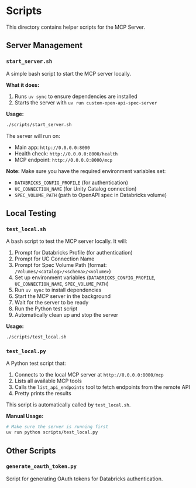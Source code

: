 # Scripts

This directory contains helper scripts for the MCP Server.

## Server Management

### `start_server.sh`

A simple bash script to start the MCP server locally.

**What it does:**
1. Runs `uv sync` to ensure dependencies are installed
2. Starts the server with `uv run custom-open-api-spec-server`

**Usage:**

```bash
./scripts/start_server.sh
```

The server will run on:
- Main app: `http://0.0.0.0:8000`
- Health check: `http://0.0.0.0:8000/health`
- MCP endpoint: `http://0.0.0.0:8000/mcp`

**Note:** Make sure you have the required environment variables set:
- `DATABRICKS_CONFIG_PROFILE` (for authentication)
- `UC_CONNECTION_NAME` (for Unity Catalog connection)
- `SPEC_VOLUME_PATH` (path to OpenAPI spec in Databricks volume)

## Local Testing

### `test_local.sh`

A bash script to test the MCP server locally. It will:

1. Prompt for Databricks Profile (for authentication)
2. Prompt for UC Connection Name
3. Prompt for Spec Volume Path (format: `/Volumes/<catalog>/<schema>/<volume>`)
4. Set up environment variables (`DATABRICKS_CONFIG_PROFILE`, `UC_CONNECTION_NAME`, `SPEC_VOLUME_PATH`)
5. Run `uv sync` to install dependencies
6. Start the MCP server in the background
7. Wait for the server to be ready
8. Run the Python test script
9. Automatically clean up and stop the server

**Usage:**

```bash
./scripts/test_local.sh
```

### `test_local.py`

A Python test script that:

1. Connects to the local MCP server at `http://0.0.0.0:8000/mcp`
2. Lists all available MCP tools
3. Calls the `list_api_endpoints` tool to fetch endpoints from the remote API
4. Pretty prints the results

This script is automatically called by `test_local.sh`.

**Manual Usage:**

```bash
# Make sure the server is running first
uv run python scripts/test_local.py
```

## Other Scripts

### `generate_oauth_token.py`

Script for generating OAuth tokens for Databricks authentication.

